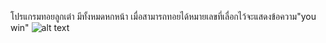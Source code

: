 โปรแกรมทอยลูกเต๋า มีทั้งหมดหกหน้า เมื่อสามารถทอยได้หมายเลขที่เลื่อกไว้จะแสดงข้อความ"you win"
![alt text](https://github.com/63410077/DiceRoller/tree/master/Image007)
